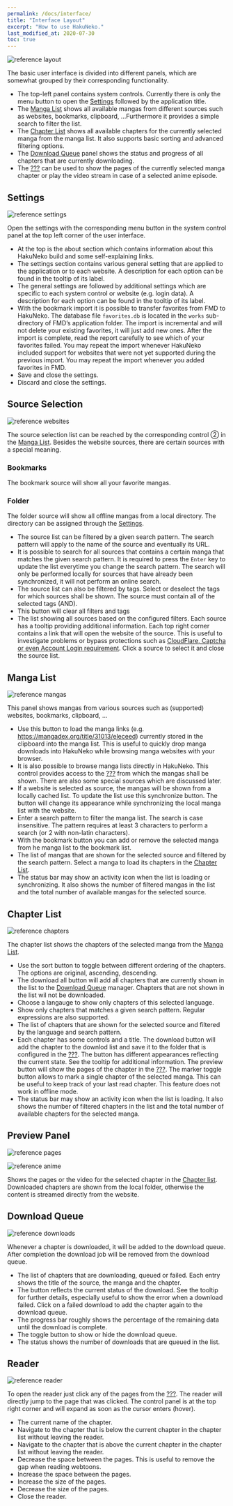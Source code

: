 ```yaml
---
permalink: /docs/interface/
title: "Interface Layout"
excerpt: "How to use HakuNeko."
last_modified_at: 2020-07-30
toc: true
---
```


![reference layout](/assets/images/documentation/reference-layout.png)

The basic user interface is divided into different panels, which are somewhat grouped by their corresponding functionality.

-   The top-left panel contains system controls. Currently there is only the menu button to open the [Settings](#settings) followed by the application title.
-   The [Manga List](#manga-list) shows all available mangas from different sources such as websites, bookmarks, clipboard, …​ Furthermore it provides a simple search to filter the list.
-   The [Chapter List](#chapter-list) shows all available chapters for the currently selected manga from the manga list. It also supports basic sorting and advanced filtering options.
-   The [Download Queue](#download-queue) panel shows the status and progress of all chapters that are currently downloading.
-   The [???](#preview-panel) can be used to show the pages of the currently selected manga chapter or play the video stream in case of a selected anime episode.

Settings
--------

![reference settings](/assets/images/documentation/reference-settings.png)

Open the settings with the corresponding menu button in the system control panel at the top left corner of the user interface.

-   At the top is the about section which contains information about this HakuNeko build and some self-explaining links.
-   The settings section contains various general setting that are applied to the application or to each website. A description for  each option can be found in the tooltip of its label.
-   The general settings are followed by additional settings which are specific to each system control or website (e.g. login data). A description for each option can be found in the tooltip of its label.
-   With the bookmark import it is possible to transfer favorites from FMD to HakuNeko. The database file `favorites.db` is located in the `works` sub-directory of FMD’s application folder. The import is incremental and will not delete your existing favorites, it will just add new ones. After the import is complete, read the report carefully to see which of your favorites failed. You may repeat the import whenever HakuNeko included support for websites that were not yet supported during the previous import. You may repeat the import whenever you added favorites in FMD.
-   Save and close the settings.
-   Discard and close the settings.

Source Selection
----------------

![reference websites](/assets/images/documentation/reference-websites.png)

The source selection list can be reached by the corresponding control ② in the [Manga List](#manga-list). Besides the website sources, there are certain sources with a special meaning.

### Bookmarks  
The bookmark source will show all your favorite mangas.

### Folder  
The folder source will show all offline mangas from a local directory.
The directory can be assigned through the [Settings](#settings).

-   The source list can be filtered by a given search pattern. The search pattern will apply to the name of the source and eventually its URL.
-   It is possible to search for all sources that contains a certain manga that matches the given search pattern. It is required to press the `Enter` key to update the list everytime you change the search pattern. The search will only be performed locally for sources that have already been synchronized, it will not perform an online search.
-   The source list can also be filtered by tags. Select or deselect the tags for which sources shall be shown. The source must contain all of the selected tags (AND).
-   This button will clear all filters and tags
-   The list showing all sources based on the configured filters. Each source has a tooltip providing additional information. Each top right corner contains a link that will open the website of the source. This is useful to investigate problems or bypass protections such as [CloudFlare, Captcha or even Account Login requirement](#Manual-Website-Interaction). Click a source to select  it and close the source list.

Manga List
----------

![reference mangas](/assets/images/documentation/reference-mangas.png)

This panel shows mangas from various sources such as (supported) websites, bookmarks, clipboard, …​

-   Use this button to load the manga links (e.g. <https://mangadex.org/title/31013/eleceed>) currently stored in the clipboard into the manga list. This is useful to quickly drop manga downloads into HakuNeko while browsing manga websites with your browser.
-   It is also possible to browse manga lists directly in HakuNeko. This control provides access to the [???](#source-selection) from which the mangas shall be shown. There are also some special sources which are discussed later.
-   If a website is selected as source, the mangas will be shown from a locally cached list. To update the list use this synchronize button. The button will change its appearance while synchronizing the local manga list with the website.
-   Enter a search pattern to filter the manga list. The search is case insensitive. The pattern requires at least 3 characters to perform a search (or 2 with non-latin characters).
-   With the bookmark button you can add or remove the selected manga from he manga list to the bookmark list.
-   The list of mangas that are shown for the selected source and filtered by the search pattern. Select a manga to load its chapters in the [Chapter List](#chapter-list).
-   The status bar may show an activity icon when the list is loading or synchronizing. It also shows the number of filtered mangas in the list and the total number of available mangas for the selected source.

Chapter List
------------

![reference chapters](/assets/images/documentation/reference-chapters.png)

The chapter list shows the chapters of the selected manga from the [Manga List](#manga-list).

-   Use the sort button to toggle between different ordering of the chapters. The options are original, ascending, descending.
-   The download all button will add all chapters that are currently shown in the list to the [Download Queue](#download-queue) manager. Chapters that are not shown in the list wil not be downloaded.
-   Choose a langauge to show only chapters of this selected language.
-   Show only chapters that matches a given search pattern. Regular expressions are also supported.
-   The list of chapters that are shown for the selected source and filtered by the language and search pattern.
-   Each chapter has some controls and a title. The download button will add the chapter to the downlod list and save it to the folder that is configured in the [???](#settings). The button has different appearances reflecting the current state. See the tooltip for additional information. The preview button will show the pages of the chapter in the [???](#preview-panel). The marker toggle button allows to mark a single chapter of the selected manga. This can be useful to keep track of your last read chapter. This feature does not work in offline mode.
-   The status bar may show an activity icon when the list is loading. It also shows the number of filtered chapters in the list and the total number of available chapters for the selected manga.

Preview Panel
-------------

![reference pages](/assets/images/documentation/reference-pages.png)

![reference anime](/assets/images/documentation/reference-anime.png)

Shows the pages or the video for the selected chapter in the [Chapter list](#chapter-list). Downloaded chapters are shown from the local folder, otherwise the content is streamed directly from the website.

Download Queue
--------------

![reference downloads](/assets/images/documentation/reference-downloads.png)

Whenever a chapter is downloaded, it will be added to the download queue. After completion the download job will be removed from the download queue.

-   The list of chapters that are downloading, queued or failed. Each entry shows the title of the source, the manga and the chapter.
-   The button reflects the current status of the download. See the tooltip for further details, especially useful to show the error when a download failed. Click on a failed download to add the chapter again to the download queue.
-   The progress bar roughly shows the percentage of the remaining data until the download is complete.
-   The toggle button to show or hide the download queue.
-   The status shows the number of downloads that are queued in the list.

Reader
------

![reference reader](/assets/images/documentation/reference-reader.png)

To open the reader just click any of the pages from the [???](#preview-panel). The reader will directly jump to the page that was clicked. The control panel is at the top right corner and will expand as soon as the cursor enters (hover).

-   The current name of the chapter.
-   Navigate to the chapter that is below the current chapter in the chapter list without leaving the reader.
-   Navigate to the chapter that is above the current chapter in the chapter list without leaving the reader.
-   Decrease the space between the pages. This is useful to remove the gap when reading webtoons.
-   Increase the space between the pages.
-   Increase the size of the pages.
-   Decrease the size of the pages.
-   Close the reader.
